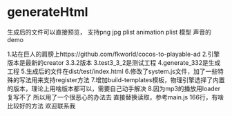 # generateHtml 
生成后的文件可以直接预览，
支持png jpg plist animation plist 模型 声音的demo

1.站在巨人的肩膀上https://github.com/fkworld/cocos-to-playable-ad
2.引擎版本是最新的creator 3.3.2版本
3.test3_3_2是测试工程
4.generate_332是生成工程
5.生成后的文件在dist/test/index.html
6.修改了system.js文件，加了一些特殊的写法用来支持register方法
7.增加build-templates模板，物理引擎选择了内置的版本，理论上用啥版本都可以，需要自己动手解决
8.因为mp3的播放用loader复写不了 所以用了一个很恶心的办法去 直接替换读取，参考main.js 166行，有啥比较好的方法 欢迎联系我
